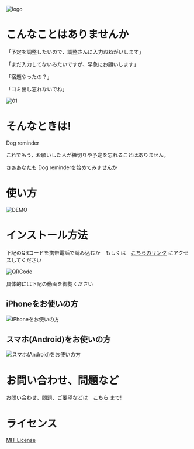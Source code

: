 ![logo](https://fffuture.work/dogreminder/images/logo.jpg)
# こんなことはありませんか

「予定を調整したいので、調整さんに入力おねがいします」

「まだ入力してないみたいですが、早急にお願いします」

「宿題やったの？」

「ゴミ出し忘れないでね」

![01](https://fffuture.work/dogreminder/images/01.png)

# そんなときは!
Dog reminder

これでもう，お願いした人が締切りや予定を忘れることはありません。

さぁあなたも Dog reminderを始めてみませんか

# 使い方

![DEMO](https://freddiefujiwara.com/Osaifu-Minimalist/images/demo.gif)


# インストール方法
下記のQRコードを携帯電話で読み込むか　もしくは　[こちらのリンク](https://freddiefujiwara.com/jpy_minimize_your_change/) にアクセスしてください

![QRCode](https://freddiefujiwara.com/Osaifu-Minimalist/images/IMG_8695.jpg)

具体的には下記の動画を御覧ください

## iPhoneをお使いの方

![iPhoneをお使いの方](https://freddiefujiwara.com/Osaifu-Minimalist/images/iphone.gif)

## スマホ(Android)をお使いの方

![スマホ(Android)をお使いの方](https://freddiefujiwara.com/Osaifu-Minimalist/images/android.gif)



# お問い合わせ、問題など

お問い合わせ、問題、ご要望などは　[こちら](https://github.com/freddiefujiwara/jpy_minimize_your_change/issues) まで!

# ライセンス

[MIT License](https://github.com/freddiefujiwara/jpy_minimize_your_change/blob/main/LICENSE)
